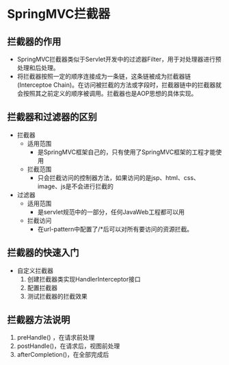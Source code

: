 # SpringMVC拦截器

## 拦截器的作用

* SpringMVC拦截器类似于Servlet开发中的过滤器Filter，用于对处理器进行预处理和后处理。
* 将拦截器按照一定的顺序连接成为一条链，这条链被成为拦截器链(Interceptoe Chain)。在访问被拦截的方法或字段时，拦截器链中的拦截器就会按照其之前定义的顺序被调用。拦截器也是AOP思想的具体实现。

## 拦截器和过滤器的区别

* 拦截器
  * 适用范围
    * 是SpringMVC框架自己的，只有使用了SpringMVC框架的工程才能使用
  * 拦截范围
    * 只会拦截访问的控制器方法，如果访问的是jsp、html、css、image、js是不会进行拦截的
* 过滤器
  * 适用范围
    * 是servlet规范中的一部分，任何JavaWeb工程都可以用
  * 拦截访问
    * 在url-pattern中配置了/*后可以对所有要访问的资源拦截。

## 拦截器的快速入门

* 自定义拦截器
  1. 创建拦截器类实现HandlerInterceptor接口
  2. 配置拦截器
  3. 测试拦截器的拦截效果

## 拦截器方法说明

1. preHandle() ，在请求前处理
2. postHandle()，在请求后，视图前处理
3. afterCompletion()，在全部完成后

